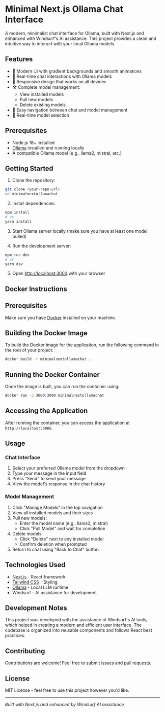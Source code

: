 # Minimal Next.js Ollama Chat Interface

A modern, minimalist chat interface for Ollama, built with Next.js and enhanced with Windsurf's AI assistance. This project provides a clean and intuitive way to interact with your local Ollama models.

## Features

- 🎨 Modern UI with gradient backgrounds and smooth animations
- 🔄 Real-time chat interactions with Ollama models
- 📱 Responsive design that works on all devices
- 🛠 Complete model management:
  - View installed models
  - Pull new models
  - Delete existing models
- 🔄 Easy navigation between chat and model management
- 🎯 Real-time model selection

## Prerequisites

- Node.js 18+ installed
- [Ollama](https://ollama.ai) installed and running locally
- A compatible Ollama model (e.g., llama2, mistral, etc.)

## Getting Started

1. Clone the repository:
```bash
git clone <your-repo-url>
cd minimalnextollamachat
```

2. Install dependencies:
```bash
npm install
# or
yarn install
```

3. Start Ollama server locally (make sure you have at least one model pulled)

4. Run the development server:
```bash
npm run dev
# or
yarn dev
```

5. Open [http://localhost:3000](http://localhost:3000) with your browser

## Docker Instructions

## Prerequisites
Make sure you have [Docker](https://www.docker.com/) installed on your machine.

## Building the Docker Image
To build the Docker image for the application, run the following command in the root of your project:

```bash
docker build -t minimalnextollamachat .
```

## Running the Docker Container
Once the image is built, you can run the container using:

```bash
docker run -p 3000:3000 minimalnextollamachat
```

## Accessing the Application
After running the container, you can access the application at `http://localhost:3000`. 

## Usage

### Chat Interface
1. Select your preferred Ollama model from the dropdown
2. Type your message in the input field
3. Press "Send" to send your message
4. View the model's response in the chat history

### Model Management
1. Click "Manage Models" in the top navigation
2. View all installed models and their sizes
3. Pull new models:
   - Enter the model name (e.g., llama2, mistral)
   - Click "Pull Model" and wait for completion
4. Delete models:
   - Click "Delete" next to any installed model
   - Confirm deletion when prompted
5. Return to chat using "Back to Chat" button

## Technologies Used

- [Next.js](https://nextjs.org/) - React framework
- [Tailwind CSS](https://tailwindcss.com/) - Styling
- [Ollama](https://ollama.ai) - Local LLM runtime
- Windsurf - AI assistance for development

## Development Notes

This project was developed with the assistance of Windsurf's AI tools, which helped in creating a modern and efficient user interface. The codebase is organized into reusable components and follows React best practices.

## Contributing

Contributions are welcome! Feel free to submit issues and pull requests.

## License

MIT License - feel free to use this project however you'd like.

---
*Built with Next.js and enhanced by Windsurf AI assistance*
